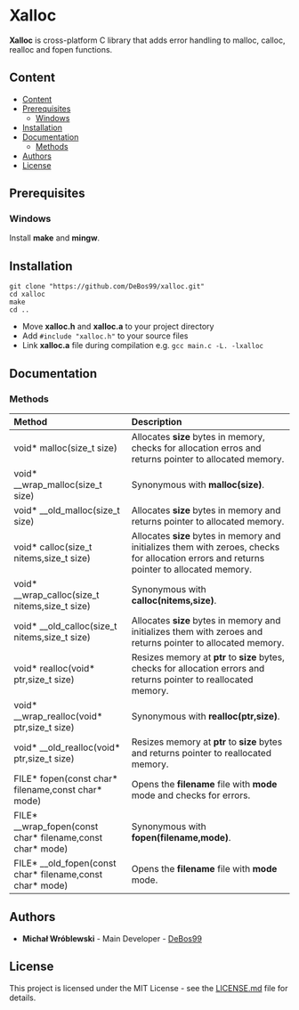 # Xalloc

**Xalloc** is cross-platform C library that adds error handling to malloc, calloc, realloc and fopen functions.

## Content

- [Content](#content)
- [Prerequisites](#prerequisites)
  - [Windows](#windows)
- [Installation](#installation)
- [Documentation](#documentation)
  - [Methods](#methods)
- [Authors](#authors)
- [License](#license)

## Prerequisites

### Windows

Install **make** and **mingw**.

## Installation

```
git clone "https://github.com/DeBos99/xalloc.git"
cd xalloc
make
cd ..
```

* Move **xalloc.h** and **xalloc.a** to your project directory
* Add `#include "xalloc.h"` to your source files
* Link **xalloc.a** file during compilation e.g. `gcc main.c -L. -lxalloc`

## Documentation

### Methods

| Method                                                      | Description                                                                                                                               |
| :---                                                        | :---                                                                                                                                       |
| void* malloc(size_t size)                                   | Allocates **size** bytes in memory, checks for allocation erros and returns pointer to allocated memory.                                |
| void* \_\_wrap_malloc(size_t size)                          | Synonymous with **malloc(size)**.                                                                                                         |
| void* \_\_old_malloc(size_t size)                           | Allocates **size** bytes in memory and returns pointer to allocated memory.                                                             |
| void* calloc(size_t nitems,size_t size)                     | Allocates **size** bytes in memory and initializes them with zeroes, checks for allocation errors and returns pointer to allocated memory. |
| void* \_\_wrap_calloc(size_t nitems,size_t size)            | Synonymous with **calloc(nitems,size)**.                                                                                                   |
| void* \_\_old_calloc(size_t nitems,size_t size)             | Allocates **size** bytes in memory and initializes them with zeroes and returns pointer to allocated memory.                               |
| void* realloc(void* ptr,size_t size)                        | Resizes memory at **ptr** to **size** bytes, checks for allocation errors and returns pointer to reallocated memory.                  |
| void* \_\_wrap_realloc(void* ptr,size_t size)               | Synonymous with **realloc(ptr,size)**.                                                                                                     |
| void* \_\_old_realloc(void* ptr,size_t size)                | Resizes memory at **ptr** to **size** bytes and returns pointer to reallocated memory.                                                |
| FILE* fopen(const char* filename,const char* mode)          | Opens the **filename** file with **mode** mode and checks for errors.                                                                   |
| FILE* \_\_wrap_fopen(const char* filename,const char* mode) | Synonymous with **fopen(filename,mode)**.                                                                                                 |
| FILE* \_\_old_fopen(const char* filename,const char* mode)  | Opens the **filename** file with **mode** mode.                                                                                           |

## Authors

* **Michał Wróblewski** - Main Developer - [DeBos99](https://github.com/DeBos99)

## License

This project is licensed under the MIT License - see the [LICENSE.md](LICENSE.md) file for details.

